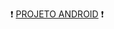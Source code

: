 <p>
&#x2757 
<a href="https://bernardody-mpresotto.github.io/projeto-android/">PROJETO ANDROID</a>
 &#x2757
</p>
